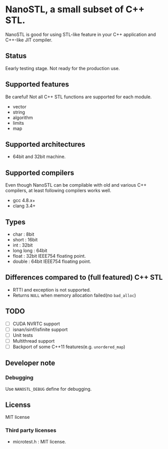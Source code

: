 # NanoSTL, a small subset of C++ STL.

NanoSTL is good for using STL-like feature in your C++ application and C++-like JIT compiler.

## Status

Eearly testing stage. Not ready for the production use.

## Supported features

Be careful! Not all C++ STL functions are supported for each module.

* vector
* string
* algorithm
* limits
* map

## Supported architectures

* 64bit and 32bit machine.

## Supported compilers

Even though NanoSTL can be compilable with old and various C++ compilers, at least following compilers works well.

* gcc 4.8.x+
* clang 3.4+

## Types

* char : 8bit
* short : 16bit
* int : 32bit
* long long : 64bit
* float : 32bit IEEE754 floating point.
* double : 64bit IEEE754 floating point.

## Differences compared to (full featured) C++ STL

* RTTI and exception is not supported.
* Returns `NULL` when memory allocation failed(no `bad_alloc`)

## TODO

* [ ] CUDA NVRTC support
* [ ] isnan/isinf/isfinite support
* [ ] Unit tests
* [ ] Multithread support
* [ ] Backport of some C++11 features(e.g. `unordered_map`)

## Developer note

### Debugging 

Use `NANOSTL_DEBUG` define for debugging.

## Licenss

MIT license

### Third party licenses

* microtest.h : MIT license.
